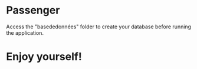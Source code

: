 # Passenger
Access the "basededonnées" folder to create your database before running the application.
# Enjoy yourself! 
